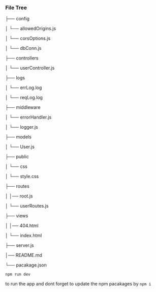 ### File Tree

├── config

│ └── allowedOrigins.js

│ └── corsOptions.js

│ └── dbConn.js

├── controllers

│ └── userController.js

├── logs

│ └── errLog.log

│ └── reqLog.log

├── middleware

│ └── errorHandler.js

│ └── logger.js

├── models

│ └── User.js

├── public

│ └── css

│ └── style.css

├── routes

│ │── root.js

│ └── userRoutes.js

├── views

│ │── 404.html

│ └── index.html

├── server.js

│── README.md

└── pacakage.json

`npm run dev`

to run the app and dont forget to update the npm pacakages by `npm i`
